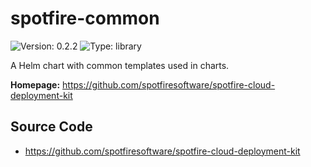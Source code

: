 # spotfire-common

![Version: 0.2.2](https://img.shields.io/badge/Version-0.2.2-informational?style=flat-square) ![Type: library](https://img.shields.io/badge/Type-library-informational?style=flat-square)

A Helm chart with common templates used in  charts.

**Homepage:** <https://github.com/spotfiresoftware/spotfire-cloud-deployment-kit>

## Source Code

* <https://github.com/spotfiresoftware/spotfire-cloud-deployment-kit>

